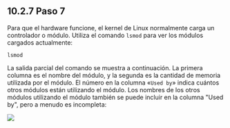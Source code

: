 ## 10.2.7 Paso 7

Para que el hardware funcione, el kernel de Linux normalmente carga un controlador o módulo. Utiliza el comando `lsmod` para ver los módulos cargados actualmente:

```
lsmod
```

La salida parcial del comando se muestra a continuación. La primera columna es el nombre del módulo, y la segunda es la cantidad de memoria utilizada por el módulo. El número en la columna «`Used by`» indica cuántos otros módulos están utilizando el módulo. Los nombres de los otros módulos utilizando el módulo también se puede incluir en la columna "Used by", pero a menudo es incompleta:

![](https://ndg-content-dev.s3.amazonaws.com/media/images/labs/10.3.7_1.png)
